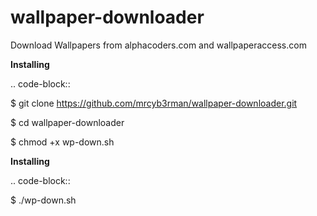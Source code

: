 # wallpaper-downloader
Download Wallpapers from alphacoders.com and wallpaperaccess.com

**Installing**

.. code-block::

  $ git clone https://github.com/mrcyb3rman/wallpaper-downloader.git
  
  $ cd wallpaper-downloader
  
  $ chmod +x wp-down.sh

**Installing**

.. code-block::

  $ ./wp-down.sh <URL>
